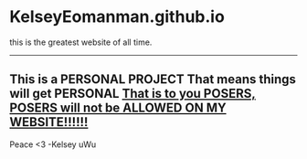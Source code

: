 # KelseyEomanman.github.io
this is the greatest website of all time.

------------------------
This is a PERSONAL PROJECT
That means things will get PERSONAL
<b><u>That is to you POSERS, POSERS will not be ALLOWED ON MY WEBSITE!!!!!!</b></u>
------------------------

Peace <3
-Kelsey uWu
